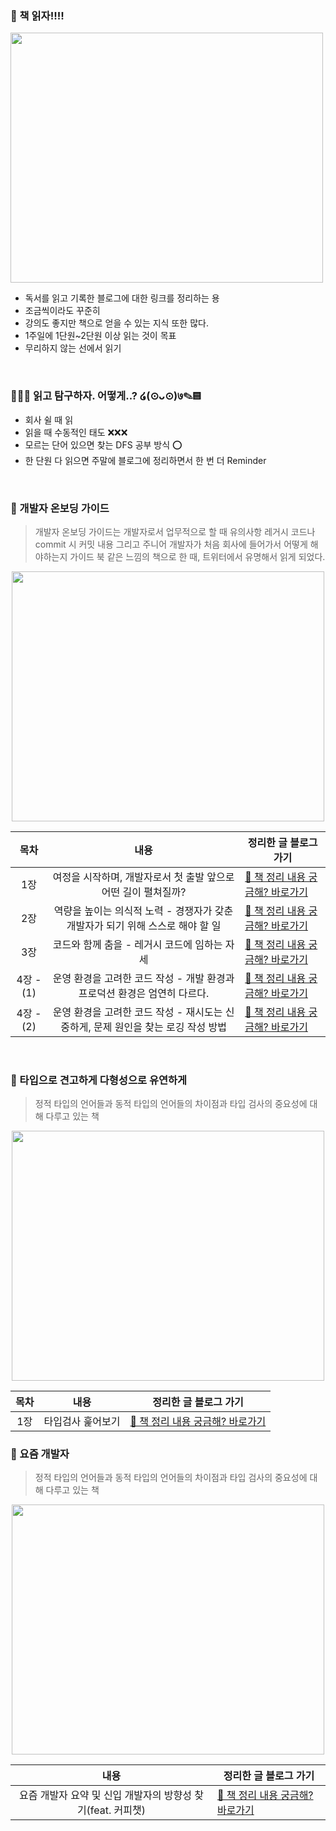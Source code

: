 ### 📖 책 읽자!!!! 
<image src="https://github.com/GoldenPearls/read_book/assets/97003348/086c6715-87f4-46ce-85de-e1f8768eb408" width="500" height="400">

- 독서를 읽고 기록한 블로그에 대한 링크를 정리하는 용 
- 조금씩이라도 꾸준히
- 강의도 좋지만 책으로 얻을 수 있는 지식 또한 많다.
- 1주일에 1단원~2단원 이상 읽는 것이 목표
- 무리하지 않는 선에서 읽기

<br/>

### 🕵🏼‍♀️ 읽고 탐구하자. 어떻게..? ໒(⊙ᴗ⊙)७✎▤
- 회사 쉴 때 읽
- 읽을 때 수동적인 태도 ❌❌❌
- 모르는 단어 있으면 찾는 DFS 공부 방식 ⭕
- 한 단원 다 읽으면 주말에 블로그에 정리하면서 한 번 더 Reminder

<br/>

### 🍇 개발자 온보딩 가이드
> 개발자 온보딩 가이드는 개발자로서 업무적으로 할 때 유의사항 레거시 코드나 commit 시 커밋 내용 그리고 주니어 개발자가 처음 회사에 들어가서 어떻게 해야하는지 가이드 북 같은 느낌의 책으로
> 한 때, 트위터에서 유명해서 읽게 되었다.

<center><image src ="https://github.com/GoldenPearls/read_book/assets/97003348/2f2b5ad0-fb43-432c-8a9e-c6376ed2997a" width="500" height="400"></center>
  
|목차 | 내용  | 정리한 글 블로그 가기                                                                 |
|:---:| :---: | -------------------------------------------------------------------- |
|1장| 여정을 시작하며, 개발자로서 첫 출발 앞으로 어떤 길이 펼쳐질까? | [📓 책 정리 내용 궁금해? 바로가기 ](https://velog.io/@prettylee620/%ED%95%84%EB%8F%85-%EA%B0%9C%EB%B0%9C%EC%9E%90-%EC%98%A8%EB%B3%B4%EB%94%A9-%EA%B0%80%EC%9D%B4%EB%93%9C-1%EC%9E%A5) |
|2장|역량을 높이는 의식적 노력 - 경쟁자가 갖춘 개발자가 되기 위해 스스로 해야 할 일 | [📓 책 정리 내용 궁금해? 바로가기](https://velog.io/@prettylee620/%ED%95%84%EB%8F%85-%EA%B0%9C%EB%B0%9C%EC%9E%90-%EC%98%A8%EB%B3%B4%EB%94%A9-%EA%B0%80%EC%9D%B4%EB%93%9C-2%EC%9E%A5)
|3장|코드와 함께 춤을 - 레거시 코드에 임하는 자세 | [📓 책 정리 내용 궁금해? 바로가기](https://velog.io/@prettylee620/%EA%B0%9C%EB%B0%9C%EC%9E%90-%EC%98%A8%EB%B3%B4%EB%94%A9-%EA%B0%80%EC%9D%B4%EB%93%9C-3%EC%9E%A5)
|4장 -(1)|운영 환경을 고려한 코드 작성 - 개발 환경과 프로덕션 환경은 엄연히 다르다.| [📓 책 정리 내용 궁금해? 바로가기](https://velog.io/@prettylee620/%EA%B0%9C%EB%B0%9C%EC%9E%90-%EC%98%A8%EB%B3%B4%EB%94%A9-%EA%B0%80%EC%9D%B4%EB%93%9C-4%EC%9E%A5-1)
|4장 -(2)|운영 환경을 고려한 코드 작성 - 재시도는 신중하게, 문제 원인을 찾는 로깅 작성 방법| [📓 책 정리 내용 궁금해? 바로가기](https://velog.io/@prettylee620/%ED%95%84%EB%8F%85-%EA%B0%9C%EB%B0%9C%EC%9E%90-%EC%98%A8%EB%B3%B4%EB%94%A9-%EA%B0%80%EC%9D%B4%EB%93%9C-3%EC%9E%A5-2)

<br/>

### 🍇 타입으로 견고하게 다형성으로 유연하게
> 정적 타입의 언어들과 동적 타입의 언어들의 차이점과 타입 검사의 중요성에 대해 다루고 있는 책

<center><image src ="https://github.com/GoldenPearls/read_book/assets/97003348/d1ac1ddc-10cc-47f9-ad22-d1aa9daf2e73" width="500" height="400"></center>
  
|목차 | 내용  | 정리한 글 블로그 가기                                                                 |
|:---:| :---: | -------------------------------------------------------------------- |
|1장| 타입검사 훑어보기 | [📓 책 정리 내용 궁금해? 바로가기 ](https://velog.io/@prettylee620/%ED%95%84%EB%8F%85-%EA%B0%9C%EB%B0%9C%EC%9E%90-%EC%98%A8%EB%B3%B4%EB%94%A9-%EA%B0%80%EC%9D%B4%EB%93%9C-1%EC%9E%A5) |

### 🍇 요즘 개발자
> 정적 타입의 언어들과 동적 타입의 언어들의 차이점과 타입 검사의 중요성에 대해 다루고 있는 책

<center><image src ="https://github.com/GoldenPearls/read_book/blob/main/image/MZdeveloper.png" width="500" height="400"></center>
  
|내용  | 정리한 글 블로그 가기                                                                 |
|:---: | -------------------------------------------------------------------- |
|요즘 개발자 요약 및 신입 개발자의 방향성 찾기(feat. 커피챗) | [📓 책 정리 내용 궁금해? 바로가기 ](https://velog.io/@prettylee620/%EC%9A%94%EC%A6%98-%EA%B0%9C%EB%B0%9C%EC%9E%90-%EB%8F%85%EC%84%9C-%EC%9A%94%EC%95%BD-%EB%B0%8F-%EA%B0%9C%EC%9D%B8%EC%A0%81%EC%9D%B8-%EC%83%9D%EA%B0%81) |

